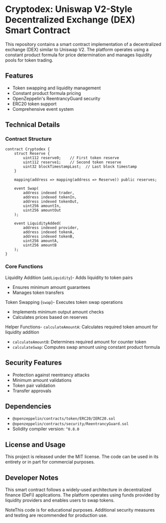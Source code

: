 # Cryptodex: Uniswap V2-Style Decentralized Exchange (DEX) Smart Contract

This repository contains a smart contract implementation of a decentralized exchange (DEX) similar to Uniswap V2. The platform operates using a constant product formula for price determination and manages liquidity pools for token trading.

## Features

- Token swapping and liquidity management
- Constant product formula pricing
- OpenZeppelin's ReentrancyGuard security
- ERC20 token support
- Comprehensive event system

## Technical Details

### Contract Structure

```solidity
contract Cryptodex {
    struct Reserve {
        uint112 reserve0;    // First token reserve
        uint112 reserve1;    // Second token reserve
        uint32 blockTimestampLast;  // Last block timestamp
    }

    mapping(address => mapping(address => Reserve)) public reserves;

    event Swap(
        address indexed trader,
        address indexed tokenIn,
        address indexed tokenOut,
        uint256 amountIn,
        uint256 amountOut
    );

    event LiquidityAdded(
        address indexed provider,
        address indexed tokenA,
        address indexed tokenB,
        uint256 amountA,
        uint256 amountB
    );
}
```

### Core Functions

Liquidity Addition (`addLiquidity`)- Adds liquidity to token pairs
- Ensures minimum amount guarantees
- Manages token transfers

Token Swapping (`swap`)- Executes token swap operations
- Implements minimum output amount checks
- Calculates prices based on reserves

Helper Functions- `calculateAmountA`: Calculates required token amount for liquidity addition
- `calculateAmountB`: Determines required amount for counter token
- `calculateSwap`: Computes swap amount using constant product formula

## Security Features

- Protection against reentrancy attacks
- Minimum amount validations
- Token pair validation
- Transfer approvals

## Dependencies

- `@openzeppelin/contracts/token/ERC20/IERC20.sol`
- `@openzeppelin/contracts/security/ReentrancyGuard.sol`
- Solidity compiler version: `^0.8.0`

## License and Usage

This project is released under the MIT license. The code can be used in its entirety or in part for commercial purposes.

## Developer Notes

This smart contract follows a widely-used architecture in decentralized finance (DeFi) applications. The platform operates using funds provided by liquidity providers and enables users to swap tokens.

NoteThis code is for educational purposes. Additional security measures and testing are recommended for production use.
